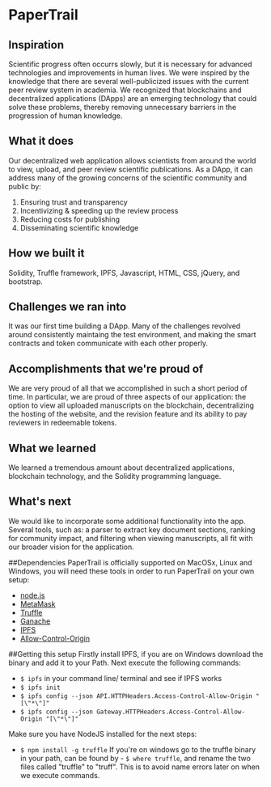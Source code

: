 # PaperTrail

## Inspiration
Scientific progress often occurrs slowly, but it is necessary for advanced technologies and improvements in human lives. We were inspired by the knowledge that there are several well-publicized issues with the current peer review system in academia. We recognized that blockchains and decentralized applications (DApps) are an emerging technology that could solve these problems, thereby removing unnecessary barriers in the progression of human knowledge.

## What it does
Our decentralized web application allows scientists from around the world to view, upload, and peer review scientific publications. As a DApp, it can address many of the growing concerns of the scientific community and public by: 
1. Ensuring trust and transparency
2. Incentivizing & speeding up the review process
3. Reducing costs for publishing
4. Disseminating scientific knowledge

## How we built it
Solidity, Truffle framework, IPFS, Javascript, HTML, CSS, jQuery, and bootstrap. 

## Challenges we ran into
It was our first time building a DApp. Many of the challenges revolved around consistently maintaing the test environment, and making the smart contracts and token communicate with each other properly.

## Accomplishments that we're proud of
We are very proud of all that we accomplished in such a short period of time. In particular, we are proud of three aspects of our application: the option to view all uploaded manuscripts on the blockchain, decentralizing the hosting of the website, and the revision feature and its ability to pay reviewers in redeemable tokens.

## What we learned
We learned a tremendous amount about decentralized applications, blockchain technology, and the Solidity programming language.

## What's next
We would like to incorporate some additional functionality into the app. Several tools, such as: a parser to extract key document sections, ranking for community impact, and filtering when viewing manuscripts, all fit with our broader vision for the application.

##Dependencies 
PaperTrail is officially supported on MacOSx, Linux and Windows, you will need these tools in order to run PaperTrail on your own setup:
* [node.js](https://nodejs.org/en/)
* [MetaMask](https://metamask.io/)
* [Truffle](http://truffleframework.com/)
* [Ganache](http://truffleframework.com/ganache/)
* [IPFS](https://ipfs.io/docs/install/)
* [Allow-Control-Origin](https://chrome.google.com/webstore/detail/allow-control-allow-origi/nlfbmbojpeacfghkpbjhddihlkkiljbi?hl=en)

##Getting this setup
Firstly install IPFS, if you are on Windows download the binary and add it to your Path. Next execute the following commands:
- `$ ipfs` in your command line/ terminal and see if IPFS works 
- `$ ipfs init`
- `$ ipfs config --json API.HTTPHeaders.Access-Control-Allow-Origin "[\"*\"]"`
- `$ ipfs config --json Gateway.HTTPHeaders.Access-Control-Allow-Origin "[\"*\"]"`

Make sure you have NodeJS installed for the next steps:
- `$ npm install -g truffle` 
If you're on windows go to the truffle binary in your path, can be found by  - `$ where truffle`, and rename the two files called "truffle" to "truff". This is to avoid name errors later on when we execute commands.

